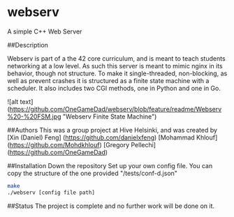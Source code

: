# webserv
A simple C++ Web Server

##Description

Webserv is part of a the 42 core curriculum, and is meant to teach students networking at a low level. As such this server is meant to mimic nginx in its behavior, though not structure. To make it single-threaded, non-blocking, as well as prevent crashes it is structured as a finite state machine with a scheduler. It also includes two CGI methods, one in Python and one in Go.

![alt text] (https://github.com/OneGameDad/webserv/blob/feature/readme/Webserv%20-%20FSM.jpg "Webserv Finite State Machine")

##Authors
This was a group project at Hive Helsinki, and was created by
[Xin (Daniel) Feng] (https://github.com/danielxfeng)
[Mohammad Khlouf] (https://github.com/Mohdkhlouf)
[Gregory Pellechi] (https://github.com/OneGameDad)

##Installation
Down the repository
Set up your own config file. You can copy the structure of the one provided "/tests/conf-d.json"
```bash
make
./webserv [config file path]
```

##Status
The project is complete and no further work will be done on it.
